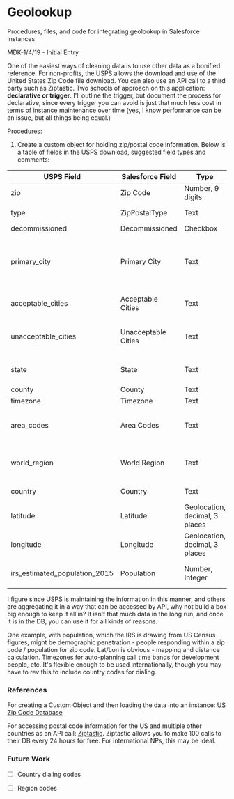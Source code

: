 # Geolookup
Procedures, files, and code for integrating geolookup in Salesforce instances

MDK-1/4/19 - Initial Entry

One of the easiest ways of cleaning data is to use other data as a bonified reference.  For non-profits, the USPS allows the download and use of the United States Zip Code file download.  You can also use an API call to a third party such as Ziptastic.  Two schools of approach on this application: **declarative or trigger**.  I'll outline the trigger, but document the process for declarative, since every trigger you can avoid is just that much less cost in terms of instance maintenance over time (yes, I know performance can be an issue, but all things being equal.)

Procedures:

1.  Create a custom object for holding zip/postal code information.  Below is a table of fields in the USPS download, suggested field types and comments:

USPS Field | Salesforce Field | Type | Comments
-----------|------------------|------|-----------
zip | Zip Code | Number, 9 digits | No hypens, integer
type	| ZipPostalType | Text | Standard, Military, PO Box, Unique
decommissioned | Decommissioned | Checkbox | Still viable?
primary_city	| Primary City  | Text | Renamed the ZipPostalCode Name field (can only be autonumber or text)
acceptable_cities	| Acceptable Cities | Text | Comma separated list of cities within the area
unacceptable_cities	| Unacceptable Cities | Text | Comma separated list of cities not allowed to be referenced
state	| State | Text | Official two letter designator for state or province
county	| County | Text | Name of County | Appears to be a single value, no straddles
timezone	| Timezone | Text | Country/Timezone
area_codes	| Area Codes | Text | Comma separated list of area codes (text for easier import and use)
world_region	| World Region | Text | Two letter official region code (e.g. "NA" = North America)
country	| Country | Text | Official two letter country code
latitude	| Latitude | Geolocation, decimal, 3 places | For mapping and distance calculations
longitude	| Longitude | Geolocation, decimal, 3 places | For mapping and distance calculations
irs_estimated_population_2015 | Population | Number, Integer | Handy and its included in the data

I figure since USPS is maintaining the information in this manner, and others are aggregating it in a way that can be accessed by API, why not build a box big enough to keep it all in?  It isn't that much data in the long run, and once it is in the DB, you can use it for all kinds of reasons.  

One example, with population, which the IRS is drawing from US Census figures, might be demographic penetration - people responding within a zip code / population for zip code.  Lat/Lon is obvious - mapping and distance calculation.  Timezones for auto-planning call time bands for development people, etc.  It's flexible enough to be used internationally, though you may have to rev this to include country codes for dialing.



### References
For creating a Custom Object and then loading the data into an instance:  [US Zip Code Database](https://www.unitedstateszipcodes.org/zip-code-database/)

For accessing postal code information for the US and multiple other countries as an API call: [Ziptastic](https://www.getziptastic.com/).  Ziptastic allows you to make 100 calls to their DB every 24 hours for free.  For international NPs, this may be ideal.

### Future Work
- [ ] Country dialing codes
- [ ] Region codes

